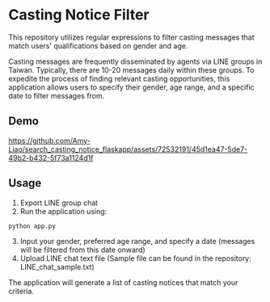 # Casting Notice Filter
This repository utilizes regular expressions to filter casting messages that match users' qualifications based on gender and age.

Casting messages are frequently disseminated by agents via LINE groups in Taiwan. Typically, there are 10-20 messages daily within these groups. To expedite the process of finding relevant casting opportunities, this application allows users to specify their gender, age range, and a specific date to filter messages from.

## Demo
https://github.com/Amy-Liao/search_casting_notice_flaskapp/assets/72532191/45d1ea47-5de7-49b2-b432-5f73a1124d1f

## Usage
1. Export LINE group chat
2. Run the application using:
```
python app.py
```
3. Input your gender, preferred age range, and specify a date (messages will be filtered from this date onward)
4. Upload LINE chat text file (Sample file can be found in the repository: LINE_chat_sample.txt)

The application will generate a list of casting notices that match your criteria.
